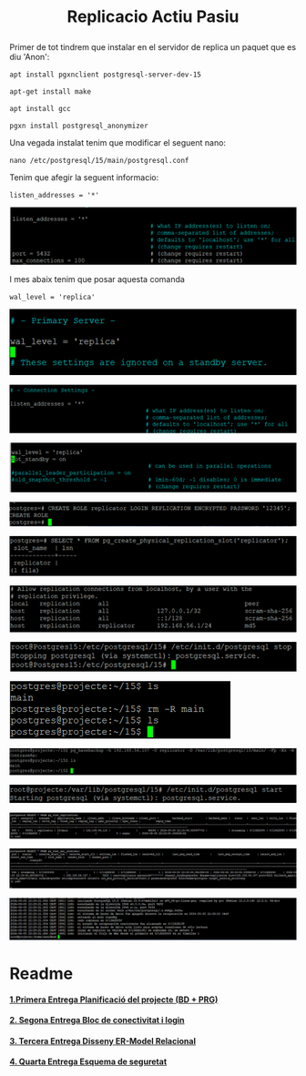 # <p align="center">  Replicacio Actiu Pasiu </p>

Primer de tot tindrem que instalar en el servidor de replica un paquet que es diu 'Anon':
```
apt install pgxnclient postgresql-server-dev-15
```
```
apt-get install make
```
```
apt install gcc
```
```
pgxn install postgresql_anonymizer
```
Una vegada instalat tenim que modificar el seguent nano:
```
nano /etc/postgresql/15/main/postgresql.conf
```
Tenim que afegir la seguent informacio:
```
listen_addresses = '*'
```

![imatge1](Imatges/Replicacio1.png)<br>

I mes abaix tenim que posar aquesta comanda
```
wal_level = 'replica'
```
![imatge2](Imatges/Replicacio2.png)<br>

![imatge3](Imatges/Replicacio3.png)<br>

![imatge4](Imatges/Replicacio4.png)<br>

![imatge5](Imatges/Replicacio5.png)<br>

![imatge6](Imatges/Replicacio6.png)<br>

![imatge7](Imatges/Replicacio7.png)<br>

![imatge8](Imatges/Replicacio8.png)<br>

![imatge9](Imatges/Replicacio9.png)<br>

![imatge10](Imatges/Replicacio10.png)<br>

![imatge11](Imatges/Replicacio11.png)<br>

![imatge12](Imatges/Replicacio12.png)<br>

![imatge13](Imatges/Replicacio13.png)<br>

![imatge14](Imatges/Replicacio14.png)<br>










# Readme
#### [1.Primera Entrega Planificació del projecte (BD + PRG) ](https://github.com/Ruizzy98/Projecte-DAPM/tree/main/1.%20Primera%20Entrega%20Planificaci%C3%B3%20del%20projecte%20(BD%20%2B%20PRG))
#### [2. Segona Entrega Bloc de conectivitat i login](https://github.com/Ruizzy98/Projecte-DAPM/tree/main/2.%20Segona%20Entrega%20Bloc%20de%20conectivitat%20i%20login)
#### [3. Tercera Entrega Disseny ER-Model Relacional](https://github.com/Ruizzy98/Projecte-DAPM/tree/main/3.%20Tercera%20Entrega%20Disseny%20ER-Model%20Relacional)
#### [4. Quarta Entrega Esquema de seguretat](https://github.com/Ruizzy98/Projecte-DAPM/tree/main/4.%20Quarta%20Entrega%20Esquema%20de%20seguretat)
